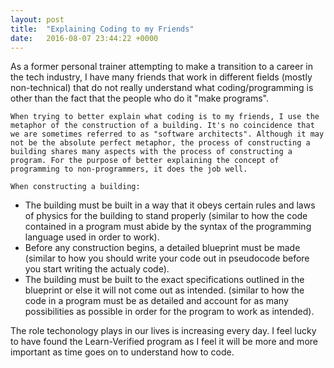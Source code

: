 ```yaml
---
layout: post
title:  "Explaining Coding to my Friends"
date:   2016-08-07 23:44:22 +0000
---
```



  As a former personal trainer attempting to make a transition to a career in the tech industry, I have many friends that work in different fields (mostly non-technical) that do not really understand what coding/programming is other than the fact that the people who do it "make programs".
	
	When trying to better explain what coding is to my friends, I use the metaphor of the construction of a building. It's no coincidence that we are sometimes referred to as "software architects". Although it may not be the absolute perfect metaphor, the process of constructing a building shares many aspects with the process of constructing a program. For the purpose of better explaining the concept of programming to non-programmers, it does the job well.
	
	When constructing a building:
	
* 	The building must be built in a way that it obeys certain rules and laws of physics for the building to stand properly (similar to how the code contained in a program must abide by the syntax of the programming language used in order to work).
* 	Before any construction begins, a detailed blueprint must be made (similar to how you should write your code out in pseudocode before you start writing the actualy code).
* 	The building must be built to the exact specifications outlined in the blueprint or else it will not come out as intended. (similar to how the code in a program must be as detailed and account for as many possibilities as possible in order for the program to work as intended).

  The role techonology plays in our lives is increasing every day. I feel lucky to have found the Learn-Verified program as I feel it will be more and more important as time goes on to understand how to code.
